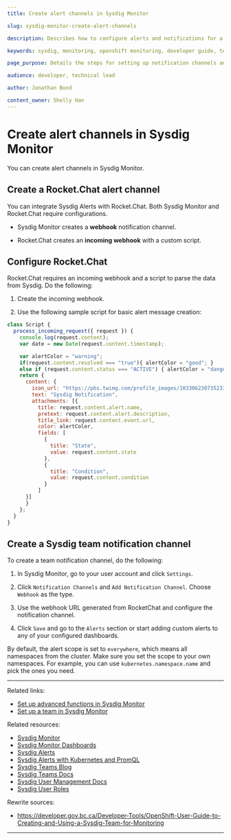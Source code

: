 ```yaml
---
title: Create alert channels in Sysdig Monitor

slug: sysdig-monitor-create-alert-channels

description: Describes how to configure alerts and notifications for a team in Sysdig Monitor.

keywords: sysdig, monitoring, openshift monitoring, developer guide, team guide, team, configure, alerts, notifications

page_purpose: Details the steps for setting up notification channels and configuring them in Sysdig Monitor and RocketChat.

audience: developer, technical lead

author: Jonathan Bond

content_owner: Shelly Han
---
```


# Create alert channels in Sysdig Monitor<a name="create-alert-channels"></a>
You can create alert channels in Sysdig Monitor.

## Create a Rocket.Chat alert channel
You can integrate Sysdig Alerts with Rocket.Chat. Both Sysdig Monitor and Rocket.Chat require configurations.
- Sysdig Monitor creates a **webhook** notification channel.

- Rocket.Chat creates an **incoming webhook** with a custom script.

## Configure Rocket.Chat
Rocket.Chat requires an incoming webhook and a script to parse the data from Sysdig. Do the following:
1. Create the incoming webhook.

2. Use the following sample script for basic alert message creation:
```js
class Script {
  process_incoming_request({ request }) {
    console.log(request.content);
    var date = new Date(request.content.timestamp);

    var alertColor = "warning";
    if(request.content.resolved === "true"){ alertColor = "good"; }
    else if (request.content.status === "ACTIVE") { alertColor = "danger"; }
    return {
      content: {
        icon_url: "https://pbs.twimg.com/profile_images/1033062307352338432/AAPSOLRs_400x400.jpg",
        text: "Sysdig Notification",
        attachments: [{
          title: request.content.alert.name,
          pretext: request.content.alert.description,
          title_link: request.content.event.url,
          color: alertColor,
          fields: [
            {
              title: "State",
              value: request.content.state
            },
            {
              title: "Condition",
              value: request.content.condition
            }
          ]
      }]
      }
    };
  }
}
```

## Create a Sysdig team notification channel
To create a team notification channel, do the following:
1. In Sysdig Monitor, go to your user account and click `Settings`.

1. Click `Notification Channels` and `Add Notification Channel`. Choose `Webhook` as the type.

1. Use the webhook URL generated from RocketChat and configure the notification channel.

1. Click `Save` and go to the `Alerts` section or start adding custom alerts to any of your configured dashboards.

By default, the alert scope is set to `everywhere`, which means all namespaces from the cluster. Make sure you set the scope to your own namespaces. For example, you can use `kubernetes.namespace.name` and pick the ones you need.

---
Related links:
- [Set up advanced functions in Sysdig Monitor](sysdig-monitor-set-up-advanced-functions.md)
- [Set up a team in Sysdig Monitor](./sysdig-monitor-setup-team.md)

Related resources:
- [Sysdig Monitor](https://docs.sysdig.com/en/sysdig-monitor.html)
- [Sysdig Monitor Dashboards](https://docs.sysdig.com/en/dashboards.html)
- [Sysdig Alerts](https://docs.sysdig.com/en/alerts.html)
- [Sysdig Alerts with Kubernetes and PromQL](https://sysdig.com/blog/alerting-kubernetes/)
- [Sysdig Teams Blog](https://sysdig.com/blog/introducing-sysdig-teams/)
- [Sysdig Teams Docs ](https://docs.sysdig.com/en/grouping,-scoping,-and-segmenting-metrics.html#al_UUID-c54169b7-c8f5-4990-6b63-dd2e25b96cce_UUID-3dc7a7aa-2549-23a2-94e2-cee57bdd538f)
- [Sysdig User Management Docs](https://docs.sysdig.com/en/manage-teams-and-roles.html)
- [Sysdig User Roles](https://docs.sysdig.com/en/user-and-team-administration.html)

Rewrite sources:
* https://developer.gov.bc.ca/Developer-Tools/OpenShift-User-Guide-to-Creating-and-Using-a-Sysdig-Team-for-Monitoring

---
